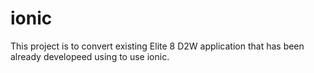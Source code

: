 # ionic

This project is to convert  existing Elite 8 D2W application that has been already developeed using to use ionic.


